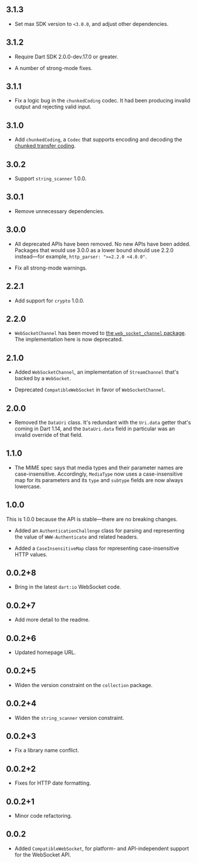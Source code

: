 ## 3.1.3

* Set max SDK version to `<3.0.0`, and adjust other dependencies.

## 3.1.2

* Require Dart SDK 2.0.0-dev.17.0 or greater.

* A number of strong-mode fixes.

## 3.1.1

* Fix a logic bug in the `chunkedCoding` codec. It had been producing invalid
  output and rejecting valid input.

## 3.1.0

* Add `chunkedCoding`, a `Codec` that supports encoding and decoding the
  [chunked transfer coding][].

[chunked transfer coding]: https://www.w3.org/Protocols/rfc2616/rfc2616-sec3.html#sec3.6.1

## 3.0.2

* Support `string_scanner` 1.0.0.

## 3.0.1

* Remove unnecessary dependencies.

## 3.0.0

* All deprecated APIs have been removed. No new APIs have been added. Packages
  that would use 3.0.0 as a lower bound should use 2.2.0 instead—for example,
  `http_parser: ">=2.2.0 <4.0.0"`.

* Fix all strong-mode warnings.

## 2.2.1

* Add support for `crypto` 1.0.0.

## 2.2.0

* `WebSocketChannel` has been moved to
  [the `web_socket_channel` package][web_socket_channel]. The implementation
  here is now deprecated.

[web_socket_channel]: https://pub.dev/packages/web_socket_channel

## 2.1.0

* Added `WebSocketChannel`, an implementation of `StreamChannel` that's backed
  by a `WebSocket`.

* Deprecated `CompatibleWebSocket` in favor of `WebSocketChannel`.

## 2.0.0

* Removed the `DataUri` class. It's redundant with the `Uri.data` getter that's
  coming in Dart 1.14, and the `DataUri.data` field in particular was an invalid
  override of that field.

## 1.1.0

* The MIME spec says that media types and their parameter names are
  case-insensitive. Accordingly, `MediaType` now uses a case-insensitive map for
  its parameters and its `type` and `subtype` fields are now always lowercase.

## 1.0.0

This is 1.0.0 because the API is stable—there are no breaking changes.

* Added an `AuthenticationChallenge` class for parsing and representing the
  value of `WWW-Authenticate` and related headers.

* Added a `CaseInsensitiveMap` class for representing case-insensitive HTTP
  values.

## 0.0.2+8

* Bring in the latest `dart:io` WebSocket code.

## 0.0.2+7

* Add more detail to the readme.

## 0.0.2+6

* Updated homepage URL.

## 0.0.2+5

* Widen the version constraint on the `collection` package.

## 0.0.2+4

* Widen the `string_scanner` version constraint.

## 0.0.2+3

* Fix a library name conflict.

## 0.0.2+2

* Fixes for HTTP date formatting.

## 0.0.2+1

* Minor code refactoring.

## 0.0.2

* Added `CompatibleWebSocket`, for platform- and API-independent support for the
  WebSocket API.

